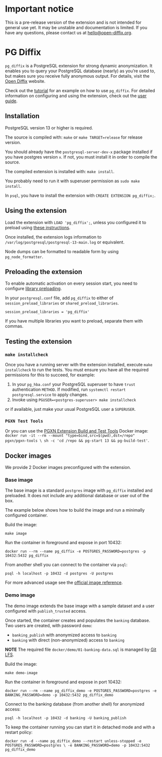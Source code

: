 # Important notice

This is a pre-release version of the extension and is not intended for general use yet.
It may be unstable and documentation is limited.
If you have any questions, please contact us at [hello@open-diffix.org](mailto:hello@open-diffix.org).

# PG Diffix

`pg_diffix` is a PostgreSQL extension for strong dynamic anonymization. It enables you to query your PostgreSQL
database (nearly) as you’re used to, but makes sure you receive fully anonymous output.
For details, visit the [Open Diffix](https://www.open-diffix.org/) website.

Check out the [tutorial](docs/tutorial.md) for an example on how to use `pg_diffix`.
For detailed information on configuring and using the extension, check out the [user guide](docs/user_guide.md).

## Installation

PostgreSQL version 13 or higher is required.

The source is compiled with: `make` or `make TARGET=release` for release version.

You should already have the `postgresql-server-dev-x` package installed if you have postgres version `x`.
If not, you must install it in order to compile the source.

The compiled extension is installed with: `make install`.

You probably need to run it with superuser permission as `sudo make install`.

In `psql`, you have to install the extension with `CREATE EXTENSION pg_diffix;`.

## Using the extension

Load the extension with `LOAD 'pg_diffix';`, unless you configured it to preload using [these instructions](#preloading-the-extension).

Once installed, the extension logs information to `/var/log/postgresql/postgresql-13-main.log` or equivalent.

Node dumps can be formatted to readable form by using `pg_node_formatter`.

## Preloading the extension

To enable automatic activation on every session start, you need to configure
[library preloading](https://www.postgresql.org/docs/13/runtime-config-client.html#RUNTIME-CONFIG-CLIENT-PRELOAD).

In your `postgresql.conf` file, add `pg_diffix` to either of `session_preload_libraries` or `shared_preload_libraries`.

`session_preload_libraries = 'pg_diffix'`

If you have multiple libraries you want to preload, separate them with commas.

## Testing the extension

### `make installcheck`

Once you have a running server with the extension installed, execute `make installcheck` to run the tests.
You must ensure you have all the required permissions for this to succeed, for example:

1. In your `pg_hba.conf` your PostgreSQL superuser to have `trust` authentication `METHOD`.
   If modified, run `systemctl restart postgresql.service` to apply changes.
2. Invoke using `PGUSER=<postgres-superuser> make installcheck`

or if available, just make your usual PostgreSQL user a `SUPERUSER`.

### `PGXN Test Tools`

Or you can use the [PGXN Extension Build and Test Tools](https://github.com/pgxn/docker-pgxn-tools) Docker image:
`docker run -it --rm --mount "type=bind,src=$(pwd),dst=/repo" pgxn/pgxn-tools \
  sh -c 'cd /repo && pg-start 13 && pg-build-test'`.

## Docker images

We provide 2 Docker images preconfigured with the extension.

### Base image

The base image is a standard `postgres` image with `pg_diffix` installed and preloaded.
It does not include any additional database or user out of the box.

The example below shows how to build the image and run a minimally configured container.

Build the image:

`make image`

Run the container in foreground and expose in port 10432:

`docker run --rm --name pg_diffix -e POSTGRES_PASSWORD=postgres -p 10432:5432 pg_diffix`

From another shell you can connect to the container via `psql`:

`psql -h localhost -p 10432 -d postgres -U postgres`

For more advanced usage see the [official image reference](https://hub.docker.com/_/postgres).

### Demo image

The demo image extends the base image with a sample dataset and a user configured with `publish_trusted` access.

Once started, the container creates and populates the `banking` database.
Two users are created, with password `demo`:
  - `banking_publish` with anonymized access to `banking`
  - `banking` with direct (non-anonymized) access to `banking`

**NOTE** The required file `docker/demo/01-banking-data.sql` is managed by [Git LFS](https://git-lfs.github.com).

Build the image:

`make demo-image`

Run the container in foreground and expose in port 10432:

`docker run --rm --name pg_diffix_demo -e POSTGRES_PASSWORD=postgres -e BANKING_PASSWORD=demo -p 10432:5432 pg_diffix_demo`

Connect to the banking database (from another shell) for anonymized access:

`psql -h localhost -p 10432 -d banking -U banking_publish`

To keep the container running you can start it in detached mode and with a restart policy:

`docker run -d --name pg_diffix_demo --restart unless-stopped -e POSTGRES_PASSWORD=postgres \
  -e BANKING_PASSWORD=demo -p 10432:5432 pg_diffix_demo`
